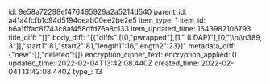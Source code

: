 id: 9e58a72298ef476495929a2a5214d540
parent_id: a41a4fcfb1c94d5194deab00ee2be2e5
item_type: 1
item_id: b6a1fffac8f743c8af458dfd76a8c133
item_updated_time: 1643982106793
title_diff: "[]"
body_diff: "[{\"diffs\":[[0,\"pwrapped\"],[1,\" (LDAP)\"],[0,\"\\\n\\\n389, 3\"]],\"start1\":81,\"start2\":81,\"length1\":16,\"length2\":23}]"
metadata_diff: {"new":{},"deleted":[]}
encryption_cipher_text: 
encryption_applied: 0
updated_time: 2022-02-04T13:42:08.440Z
created_time: 2022-02-04T13:42:08.440Z
type_: 13